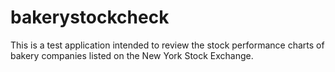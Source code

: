 # bakerystockcheck

This is a test application intended to review the stock performance charts of bakery companies listed on the New York Stock Exchange.
